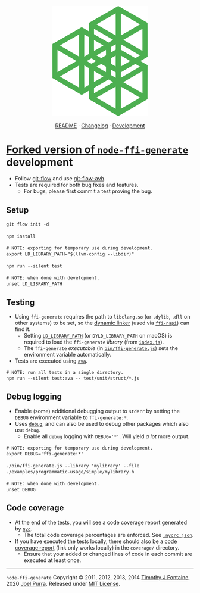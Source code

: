 <p align="center">
  <a href="https://github.com/node-ffi-packager"><img src="https://raw.githubusercontent.com/node-ffi-packager/resources/master/logotype/node-ffi-packager.svg?sanitize=true" alt="node-ffi-packager logotype, impossible cubes in green" width="256" border="0" /></a>
</p>

<p align="center">
  <a href="https://github.com/node-ffi-packager/node-ffi-generate">README</a> &middot; <a href="./CHANGELOG.md">Changelog</a> &middot; <a href="./DEVELOP.md">Development</a>
</p>

# [Forked version of `node-ffi-generate`](https://github.com/node-ffi-packager/node-ffi-generate) development

- Follow [git-flow](https://danielkummer.github.io/git-flow-cheatsheet/) and use [git-flow-avh](https://github.com/petervanderdoes/gitflow-avh).
- Tests are required for both bug fixes and features.
  - For bugs, please first commit a test proving the bug.

## Setup

```shell
git flow init -d

npm install

# NOTE: exporting for temporary use during development.
export LD_LIBRARY_PATH="$(llvm-config --libdir)"

npm run --silent test

# NOTE: when done with development.
unset LD_LIBRARY_PATH
```

## Testing

- Using `ffi-generate` requires the path to `libclang.so` (or `.dylib`, `.dll` on other systems) to be set, so the [dynamic linker](https://en.wikipedia.org/wiki/Dynamic_linker) (used via [`ffi-napi`](https://github.com/node-ffi-napi/ref-napi)) can find it.
  - Setting [`LD_LIBRARY_PATH`](https://en.wikipedia.org/wiki/Environment_variable#$LD_LIBRARY_PATH) (or `DYLD_LIBRARY_PATH` on macOS) is required to load the `ffi-generate` _library_ (from [`index.js`](./index.js)).
  - The `ffi-generate` _executable_ (in [`bin/ffi-generate.js`](./bin/ffi-generate.js)) sets the environment variable automatically.
- Tests are executed using [`ava`](https://github.com/avajs/ava).

```shell
# NOTE: run all tests in a single directory.
npm run --silent test:ava -- test/unit/struct/*.js
```

## Debug logging

- Enable (some) additional debugging output to `stderr` by setting the `DEBUG` environment variable to `ffi-generate:*`.
- Uses [`debug`](https://github.com/visionmedia/debug), and can also be used to debug other packages which also use `debug`.
  - Enable all `debug` logging with `DEBUG='*'`. Will yield _a lot_ more output.

```shell
# NOTE: exporting for temporary use during development.
export DEBUG='ffi-generate:*'

./bin/ffi-generate.js --library 'mylibrary' --file ./examples/programmatic-usage/simple/mylibrary.h

# NOTE: when done with development.
unset DEBUG
```

## Code coverage

- At the end of the tests, you will see a code coverage report generated by [`nyc`](https://github.com/istanbuljs/nyc).
  - The total code coverage percentages are enforced. See [`.nycrc.json`](./.nycrc.json).
- If you have executed the tests locally, there should also be a [code coverage report](./coverage/lcov-report/index.html) (link only works locally) in the `coverage/` directory.
  - Ensure that your added or changed lines of code in each commit are executed at least once.

---

`node-ffi-generate` Copyright &copy; 2011, 2012, 2013, 2014 [Timothy J Fontaine](https://github.com/tjfontaine), 2020 [Joel Purra](https://joelpurra.com/). Released under [MIT License](https://opensource.org/licenses/MIT).

